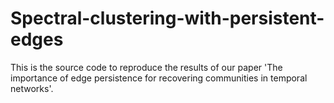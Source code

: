 # Spectral-clustering-with-persistent-edges
This is the source code to reproduce the results of our paper 'The importance of edge persistence for recovering communities in temporal networks'.
